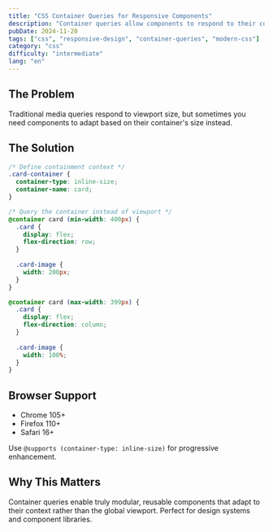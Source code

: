 ```yaml
---
title: "CSS Container Queries for Responsive Components"
description: "Container queries allow components to respond to their container's size rather than the viewport, enabling true component-based responsive design."
pubDate: 2024-11-20
tags: ["css", "responsive-design", "container-queries", "modern-css"]
category: "css"
difficulty: "intermediate"
lang: "en"
---
```


## The Problem

Traditional media queries respond to viewport size, but sometimes you need components to adapt based on their container's size instead.

## The Solution

```css
/* Define containment context */
.card-container {
  container-type: inline-size;
  container-name: card;
}

/* Query the container instead of viewport */
@container card (min-width: 400px) {
  .card {
    display: flex;
    flex-direction: row;
  }
  
  .card-image {
    width: 200px;
  }
}

@container card (max-width: 399px) {
  .card {
    display: flex;
    flex-direction: column;
  }
  
  .card-image {
    width: 100%;
  }
}
```

## Browser Support

- Chrome 105+
- Firefox 110+
- Safari 16+

Use `@supports (container-type: inline-size)` for progressive enhancement.

## Why This Matters

Container queries enable truly modular, reusable components that adapt to their context rather than the global viewport. Perfect for design systems and component libraries.
